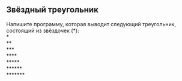 ## Звёздный треугольник

Напишите программу, которая выводит следующий треугольник, состоящий из звёздочек (*):<br>
*<br>
**<br>
***<br>
****<br>
*****<br>
******<br>
*******<br>